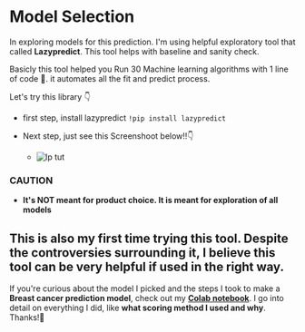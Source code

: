 # Model Selection
In exploring models for this prediction. I'm using helpful exploratory tool that called **Lazypredict**. This tool helps with baseline and sanity check.

Basicly this tool helped you Run 30 Machine learning algorithms with 1 line of code :rocket:. it automates all the fit and predict process.

Let's try this library :point_down: 
- first step, install lazypredict `!pip install lazypredict`

- Next step, just see this Screenshoot below!!:point_down:
    - ![lp tut](https://user-images.githubusercontent.com/112558588/212098275-af3acba8-1462-42e6-8047-bc5ac6467e3d.png)


### CAUTION 
- **It's NOT meant for product choice. It is meant for exploration of all models**

## This is also my first time trying this tool. Despite the controversies surrounding it, I believe this tool can be very helpful if used in the right way.  

If you're curious about the model I picked and the steps I took to make a <b>Breast cancer prediction model</b>, check out my <b>[Colab notebook](https://github.com/Nataalfa/Model-For-Breast-Cancer-Prediction/blob/main/Breast_cancer_prediction_model.ipynb)</b>. I go into detail on everything I did, like **what scoring method I used and why**. Thanks!:grimacing:
